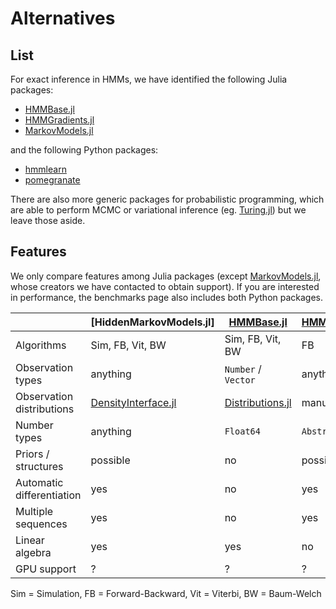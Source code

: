 # Alternatives

## List

For exact inference in HMMs, we have identified the following Julia packages:

* [HMMBase.jl]
* [HMMGradients.jl]
* [MarkovModels.jl]

and the following Python packages:

* [hmmlearn]
* [pomegranate]

There are also more generic packages for probabilistic programming, which are able to perform MCMC or variational inference (eg. [Turing.jl]) but we leave those aside.

## Features

We only compare features among Julia packages (except [MarkovModels.jl], whose creators we have contacted to obtain support).
If you are interested in performance, the benchmarks page also includes both Python packages.

|                           | [HiddenMarkovModels.jl] | [HMMBase.jl]        | [HMMGradients.jl] |
| ------------------------- | ----------------------- | ------------------- | ----------------- |
| Algorithms                | Sim, FB, Vit, BW        | Sim, FB, Vit, BW    | FB                |
| Observation types         | anything                | `Number` / `Vector` | anything          |
| Observation distributions | [DensityInterface.jl]   | [Distributions.jl]  | manual            |
| Number types              | anything                | `Float64`           | `AbstractFloat`   |
| Priors / structures       | possible                | no                  | possible          |
| Automatic differentiation | yes                     | no                  | yes               |
| Multiple sequences        | yes                     | no                  | yes               |
| Linear algebra            | yes                     | yes                 | no                |
| GPU support               | ?                       | ?                   | ?                 |

Sim = Simulation, FB = Forward-Backward, Vit = Viterbi, BW = Baum-Welch

<!-- Links -->

[hmmlearn]: https://github.com/hmmlearn/hmmlearn
[pomegranate]: https://github.com/jmschrei/pomegranate

[DensityInterface.jl]: https://github.com/JuliaMath/DensityInterface.jl
[Distributions.jl]: https://github.com/JuliaStats/Distributions.jl
[HMMBase.jl]: https://github.com/maxmouchet/HMMBase.jl
[HMMGradients.jl]: https://github.com/idiap/HMMGradients.jl
[MarkovModels.jl]: https://github.com/FAST-ASR/MarkovModels.jl
[Turing.jl]: https://github.com/TuringLang/Turing.jl